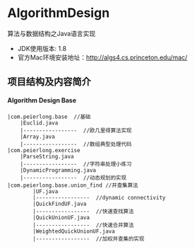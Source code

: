 # AlgorithmDesign
算法与数据结构之Java语言实现

- JDK使用版本: 1.8
- 官方Mac环境安装地址：http://algs4.cs.princeton.edu/mac/

## 项目结构及内容简介

#### Algorithm Design Base
    |com.peierlong.base  //基础
        |Euclid.java
        |-----------------  //欧几里得算法实现
        |Array.java
        |-----------------  //数组典型处理代码
    |com.peierlong.exercise
        |ParseString.java
        |-----------------  //字符串处理小练习
        |DynamicProgramming.java
        |-----------------  //动态规划的实现
    |com.peierlong.base.union_find //并查集算法
            |UF.java
            |-----------------  //dynamic connectivity            
            |QuickFindUF.java
            |-----------------  //快速查找算法      
            |QuickUnionUF.java
            |-----------------  //快速合并算法      
            |WeightedQuickUnionUF.java
            |-----------------  //加权并查集的实现

